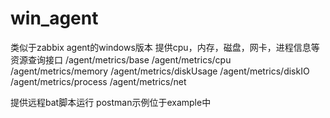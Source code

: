 # win_agent

类似于zabbix agent的windows版本
提供cpu，内存，磁盘，网卡，进程信息等资源查询接口
/agent/metrics/base
/agent/metrics/cpu
/agent/metrics/memory
/agent/metrics/diskUsage
/agent/metrics/diskIO
/agent/metrics/process
/agent/metrics/net

提供远程bat脚本运行
postman示例位于example中

